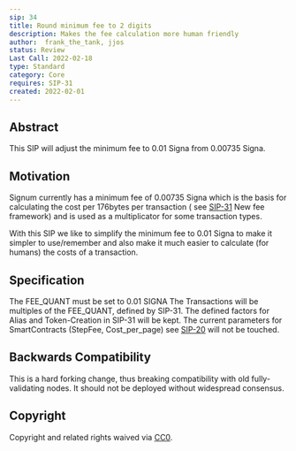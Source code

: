 ```yaml
---
sip: 34
title: Round minimum fee to 2 digits
description: Makes the fee calculation more human friendly
author:  frank_the_tank, jjos
status: Review
Last Call: 2022-02-18
type: Standard
category: Core
requires: SIP-31
created: 2022-02-01
---
```


## Abstract
This SIP will adjust the minimum fee to 0.01 Signa from 0.00735 Signa.

## Motivation
Signum currently has a minimum fee of 0.00735 Signa which is the basis for calculating the cost per 176bytes per transaction ( see [SIP-31](sip-31.md) New fee framework) and  is used as a multiplicator for some transaction types.

With this SIP we like to simplify the minimum fee to 0.01 Signa to make it simpler to use/remember and also make it much easier to calculate (for humans) the costs of a transaction.

## Specification
The FEE_QUANT must be set to 0.01 SIGNA
The Transactions will be multiples of the FEE_QUANT, defined by SIP-31.
The defined factors for Alias and Token-Creation in SIP-31 will be kept.
The current parameters for SmartContracts (StepFee, Cost_per_page) see [SIP-20](sip-20.md) will not be touched.

## Backwards Compatibility
This is a hard forking change, thus breaking compatibility with old fully-validating nodes. It should not be deployed without widespread consensus.

## Copyright
Copyright and related rights waived via [CC0](https://creativecommons.org/publicdomain/zero/1.0/).
